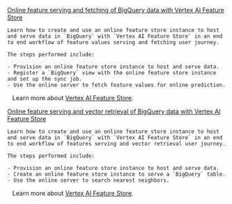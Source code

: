 

[Online feature serving and fetching of BigQuery data with Vertex AI Feature Store](https://github.com/GoogleCloudPlatform/vertex-ai-samples/blob/main/notebooks/official/feature_store/online_feature_serving_and_fetching_bigquery_data_with_feature_store_optimized.ipynb)

```
Learn how to create and use an online feature store instance to host and serve data in `BigQuery` with `Vertex AI Feature Store` in an end to end workflow of feature values serving and fetching user journey.

The steps performed include:

- Provision an online feature store instance to host and serve data.
- Register a `BigQuery` view with the online feature store instance and set up the sync job.
- Use the online server to fetch feature values for online prediction.

```

&nbsp;&nbsp;&nbsp;Learn more about [Vertex AI Feature Store](https://cloud.google.com/vertex-ai/docs/featurestore/overview).


[Online feature serving and vector retrieval of BigQuery data with Vertex AI Feature Store](https://github.com/GoogleCloudPlatform/vertex-ai-samples/blob/main/notebooks/official/feature_store/online_feature_serving_and_vector_retrieval_bigquery_data_with_feature_store.ipynb)

```
Learn how to create and use an online feature store instance to host and serve data in `BigQuery` with `Vertex AI Feature Store` in an end to end workflow of features serving and vector retrieval user journey.

The steps performed include:

- Provision an online feature store instance to host and serve data.
- Create an online feature store instance to serve a `BigQuery` table.
- Use the online server to search nearest neighbors.

```

&nbsp;&nbsp;&nbsp;Learn more about [Vertex AI Feature Store](https://cloud.google.com/vertex-ai/docs/featurestore/overview).



